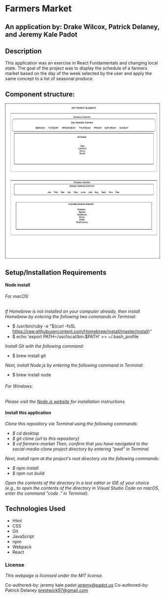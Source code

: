 # Farmers Market
## An application by: Drake Wilcox, Patrick Delaney, and Jeremy Kale Padot

## Description
This application was an exercise in React Fundamentals and changing local state. The goal of the project was to display the schedule of a farmers market based on the day of the week selected by the user and apply the same concept to a list of seasonal produce. 

## Component structure:
![component structure](/FarmersMarketDiagram.png)

## Setup/Installation Requirements

#### Node install

###### For macOS:
_If Homebrew is not installed on your computer already, then install Homebrew by entering the following two commands in Terminal:_
* $ /usr/bin/ruby -e "$(curl -fsSL https://raw.githubusercontent.com/Homebrew/install/master/install)"
* $ echo 'export PATH=/usr/local/bin:$PATH' >> ~/.bash_profile

_Install Git with the following command:_
* $ brew install git

_Next, install Node.js by entering the following command in Terminal:_
* $ brew install node

###### For Windows:
_Please visit the [Node.js website](https://nodejs.org/en/download/) for installation instructions._

#### Install this application

_Clone this repository via Terminal using the following commands:_
* _$ cd desktop_
* _$ git clone {url to this repository}_
* _$ cd farmers-market_
_Then, confirm that you have navigated to the social-media-clone project directory by entering "pwd" in Terminal._

_Next, install npm at the project's root directory via the following commands:_
* _$ npm install_
* _$ npm run build_

_Open the contents of the directory in a text editor or IDE of your choice (e.g., to open the contents of the directory in Visual Studio Code on macOS, enter the command "code ." in Terminal)._

## Technologies Used

* Html
* CSS
* Git
* JavaScript
* npm
* Webpack
* React

### License

*This webpage is licensed under the MIT license.*

Co-authored-by: jeremy kale padot <jeremy@padot.us>
Co-authored-by: Patrick Delaney <prestwick97@gmail.com>